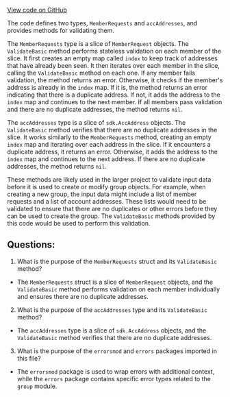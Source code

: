 [View code on GitHub](https://github.com/cosmos/cosmos-sdk/blob/main/x/group/typesupport.go)

The code defines two types, `MemberRequests` and `accAddresses`, and provides methods for validating them. 

The `MemberRequests` type is a slice of `MemberRequest` objects. The `ValidateBasic` method performs stateless validation on each member of the slice. It first creates an empty map called `index` to keep track of addresses that have already been seen. It then iterates over each member in the slice, calling the `ValidateBasic` method on each one. If any member fails validation, the method returns an error. Otherwise, it checks if the member's address is already in the `index` map. If it is, the method returns an error indicating that there is a duplicate address. If not, it adds the address to the `index` map and continues to the next member. If all members pass validation and there are no duplicate addresses, the method returns `nil`.

The `accAddresses` type is a slice of `sdk.AccAddress` objects. The `ValidateBasic` method verifies that there are no duplicate addresses in the slice. It works similarly to the `MemberRequests` method, creating an empty `index` map and iterating over each address in the slice. If it encounters a duplicate address, it returns an error. Otherwise, it adds the address to the `index` map and continues to the next address. If there are no duplicate addresses, the method returns `nil`.

These methods are likely used in the larger project to validate input data before it is used to create or modify group objects. For example, when creating a new group, the input data might include a list of member requests and a list of account addresses. These lists would need to be validated to ensure that there are no duplicates or other errors before they can be used to create the group. The `ValidateBasic` methods provided by this code would be used to perform this validation.
## Questions: 
 1. What is the purpose of the `MemberRequests` struct and its `ValidateBasic` method?
- The `MemberRequests` struct is a slice of `MemberRequest` objects, and the `ValidateBasic` method performs validation on each member individually and ensures there are no duplicate addresses.

2. What is the purpose of the `accAddresses` type and its `ValidateBasic` method?
- The `accAddresses` type is a slice of `sdk.AccAddress` objects, and the `ValidateBasic` method verifies that there are no duplicate addresses.

3. What is the purpose of the `errorsmod` and `errors` packages imported in this file?
- The `errorsmod` package is used to wrap errors with additional context, while the `errors` package contains specific error types related to the `group` module.